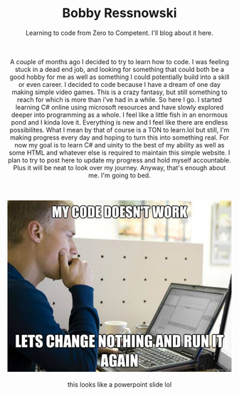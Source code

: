 <header class="masthead" style="('https://miro.medium.com/v2/resize:fit:1250/1*FL21qjWA7JboicY-S2nS0Q.jpeg')">
  
  <header class="masthead">
    <div class="overlay"></div>
    <div class="container">
      <div class="row">
        <div class="col-lg-8 col-md-10 mx-auto">
          <div class="page-heading">
            <h1>Bobby Ressnowski</h1>
<body background = "wallpaper-mania.com_High_resolution_wallpaper_background_ID_77700372477.jpg">                
                Learning to code from Zero to Competent. I'll blog about it here.
  
<br/>
<br/>
<br/>

  <div class="container">
    <div class="row">
      <div class="col-lg-8 col-md-10 mx-auto">

A couple of months ago I decided to try to learn how to code. I was feeling stuck in a dead end job, and looking for something that could both be a good hobby for me as well as something I could potentially build into a skill or even career. I decided to code because I have a dream of one day making simple video games. This is a crazy fantasy, but still something to reach for which is more than i've had in a while. So here I go. I started learning C# online using microsoft resources and have slowly explored deeper into programming as a whole. I feel like a little fish in an enormous pond and I kinda love it. Everything is new and I feel like there are endless possibilites. What I mean by that of course is a TON to learn.lol but still, I'm making progress every day and hoping to turn this into something real. For now my goal is to learn C# and uinity to the best of my ability as well as some HTML and whatever else is required to maintain this simple website. I plan to try to post here to update my progress and hold myself accountable. Plus it will be neat to look over my journey. Anyway, that's enough about me. I'm going to bed.

  </div>

  <br/>
  <br/>

  <img src="codememe1.jpg">
  <br/>
  <br/>
this looks like a powerpoint slide lol

</body>
 

